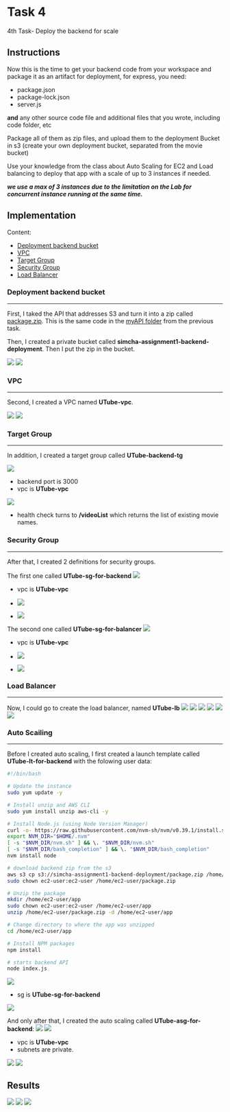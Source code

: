 # Task 4
4th Task- Deploy the backend for scale

## Instructions
Now this is the time to get your backend code from your workspace and package it as an artifact for deployment, for express, you need:
* package.json
* package-lock.json
* server.js

**and** any other source code file and additional files that you wrote, including code folder, etc

Package all of them as zip files, and upload them to the deployment Bucket in s3 (create your own deployment bucket, separated from the movie bucket)

Use your knowledge from the class about Auto Scaling for EC2 and Load balancing to deploy that app with a scale of up to 3 instances if needed.

***we use a max of 3 instances due to the limitation on the Lab for concurrent instance running at the same time.***

## Implementation
Content:
* [Deployment backend bucket](#deployment-backend-bucket)
* [VPC](#vpc)
* [Target Group](#target-group)
* [Security Group](#security-group)
* [Load Balancer](#load-balancer)

### Deployment backend bucket
---
First, I taked the API that addresses S3 and turn it into a zip called [package.zip](./backend_deployment/package.zip). This is the same code in the [myAPI folder](../Task3/myAPI/) from the previous task.

Then, I created a private bucket called **simcha-assignment1-backend-deployment**. Then I put the zip in the bucket.

![](./img/00%20-%20backend%20deployment%20bucket.png)
![](./img/01%20-%20backend%20deployment%20bucket.png)


### VPC
---
Second, I created a VPC named **UTube-vpc**.

![](./img/02%20-%20vpc.png)
![](./img/03%20-%20vpc.png)


### Target Group
---
In addition, I created a target group called **UTube-backend-tg**

![](./img/04%20-%20target%20group.png)
* backend port is 3000
* vpc is **UTube-vpc**

![](./img/05%20-%20target%20group.png)
* health check turns to **/videoList** which returns the list of existing movie names.


### Security Group
---
After that, I created 2 definitions for security groups.

The first one called **UTube-sg-for-backend**
![](./img/06%20-%20backend%20sg.png)
* vpc is **UTube-vpc**

* ![](./img/07%20-%20backend%20sg.png)
* ![](./img/08%20-%20backend%20sg.png)

The second one called **UTube-sg-for-balancer**
![](./img/09%20-%20load%20balancer%20sg.png)
* vpc is **UTube-vpc**

* ![](./img/10%20-%20load%20balancer%20sg.png)
* ![](./img/11%20-%20load%20balancer%20sg.png)


### Load Balancer
---
Now, I could go to create the load balancer, named **UTube-lb**
![](./img/12%20-%20load%20balancer.png)
![](./img/13%20-%20load%20balancer.png)
![](./img/14%20-%20load%20balancer.png)
![](./img/15%20-%20load%20balancer.png)
![](./img/16%20-%20load%20balancer.png)
![](./img/17%20-%20load%20balancer.png)


### Auto Scailing
---
Before I created auto scaling, I first created a launch template called **UTube-lt-for-backend** with the folowing user data:
```bash
#!/bin/bash

# Update the instance
sudo yum update -y

# Install unzip and AWS CLI
sudo yum install unzip aws-cli -y

# Install Node.js (using Node Version Manager)
curl -o- https://raw.githubusercontent.com/nvm-sh/nvm/v0.39.1/install.sh | bash
export NVM_DIR="$HOME/.nvm"
[ -s "$NVM_DIR/nvm.sh" ] && \. "$NVM_DIR/nvm.sh"
[ -s "$NVM_DIR/bash_completion" ] && \. "$NVM_DIR/bash_completion"
nvm install node

# download backend zip from the s3
aws s3 cp s3://simcha-assignment1-backend-deployment/package.zip /home/ec2-user/package.zip
sudo chown ec2-user:ec2-user /home/ec2-user/package.zip

# Unzip the package
mkdir /home/ec2-user/app
sudo chown ec2-user:ec2-user /home/ec2-user/app
unzip /home/ec2-user/package.zip -d /home/ec2-user/app

# Change directory to where the app was unzipped
cd /home/ec2-user/app

# Install NPM packages
npm install

# starts backend API
node index.js
```
![](./img/18%20-%20launch%20template.png)
* sg is **UTube-sg-for-backend**

![](./img/19%20-%20launch%20template.png)

And only after that, I created the auto scaling called **UTube-asg-for-backend**:
![](./img/20%20-%20asg%20for%20backend.png)
![](./img/21%20-%20asg%20for%20backend.png)
* vpc is **UTube-vpc**
* subnets are private.

![](./img/22%20-%20asg%20for%20backend.png)
![](./img/23%20-%20asg%20for%20backend.png)

## Results
![](./img/24%20-%20results.png)
![](./img/25%20-%20results.png)
![](./img/26%20-%20results.png)
